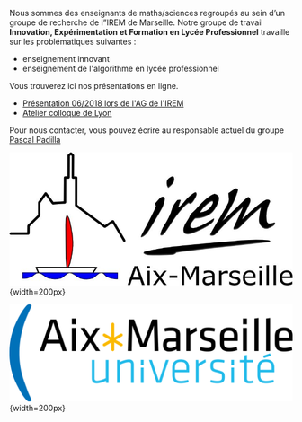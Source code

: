 Nous sommes des enseignants de maths/sciences regroupés au sein
d’un groupe de recherche de l”IREM de Marseille.
Notre groupe de travail **Innovation, Expérimentation et Formation
en Lycée Professionnel** travaille sur les problématiques suivantes :

* enseignement innovant
* enseignement de l'algorithme en lycée professionnel

Vous trouverez ici nos présentations en ligne.

* [Présentation 06/2018 lors de l'AG de l'IREM](./2018_ag/)
* [Atelier colloque de Lyon](./2018_colloqueLyon/)

Pour nous contacter, vous pouvez écrire au responsable actuel du groupe
[Pascal Padilla](mailto://irem.p@dilla.fr?subject=ContactGithub)

![](./res/logo-irem.jpg){width=200px}

![](./res/amu.png){width=200px}